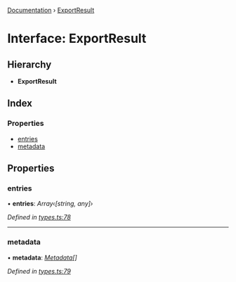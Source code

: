 [Documentation](../README.md) › [ExportResult](exportresult.md)

# Interface: ExportResult

## Hierarchy

* **ExportResult**

## Index

### Properties

* [entries](exportresult.md#entries)
* [metadata](exportresult.md#metadata)

## Properties

###  entries

• **entries**: *Array‹[string, any]›*

*Defined in [types.ts:78](https://github.com/badbatch/cachemap/blob/2f4f64a/packages/core/src/types.ts#L78)*

___

###  metadata

• **metadata**: *[Metadata](metadata.md)[]*

*Defined in [types.ts:79](https://github.com/badbatch/cachemap/blob/2f4f64a/packages/core/src/types.ts#L79)*
